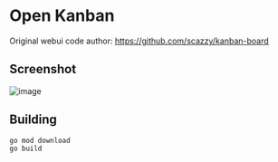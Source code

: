 # Open Kanban

Original webui code author: https://github.com/scazzy/kanban-board

## Screenshot

![image](https://user-images.githubusercontent.com/561184/162066838-df45e389-07c4-49b8-831c-6520d0c79af8.png)

## Building

```bash
go mod download
go build
```